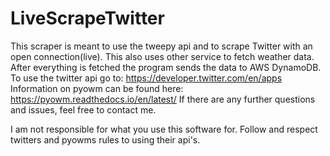 # LiveScrapeTwitter
 This scraper is meant to use the tweepy api and to scrape Twitter with an open connection(live).
 This also uses other service to fetch weather data. After everything is fetched the program sends the data to AWS DynamoDB.
 To use the twitter api go to: https://developer.twitter.com/en/apps
 Information on pyowm can be found here: https://pyowm.readthedocs.io/en/latest/
 If there are any further questions and issues, feel free to contact me.

 I am not responsible for what you use this software for. Follow and respect twitters and pyowms rules to using their api's.
